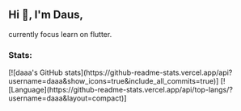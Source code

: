 ## Hi 👋, I'm Daus,

currently focus learn on flutter.

### Stats:
<p>
    [![daaa's GitHub stats](https://github-readme-stats.vercel.app/api?username=daaa&show_icons=true&include_all_commits=true)]
    [![Language](https://github-readme-stats.vercel.app/api/top-langs/?username=daaa&layout=compact)]
</p>
